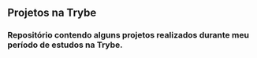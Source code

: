 ## Projetos na Trybe

### Repositório contendo alguns projetos realizados durante meu período de estudos na Trybe.
